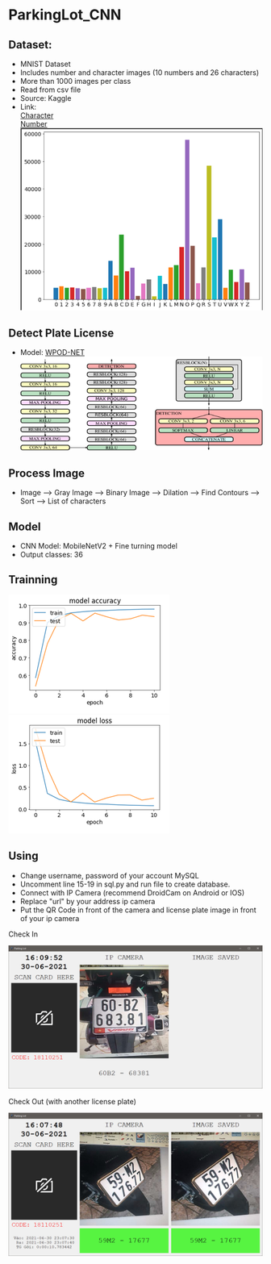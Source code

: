 # ParkingLot_CNN

## Dataset:
- MNIST Dataset
- Includes number and character images (10 numbers and 26 characters)
- More than 1000 images per class
- Read from csv file
- Source: Kaggle
- Link:   
    [Character](https://www.kaggle.com/sachinpatel21/az-handwritten-alphabets-in-csv-format)  
    [Number](https://www.kaggle.com/c/digit-recognizer/data?select=train.csv)  
![data_grapth](https://github.com/LeNguyenGiaBao/ParkingLot_CNN/blob/master/images/data_graph.png)

## Detect Plate License
- Model: [WPOD-NET](https://openaccess.thecvf.com/content_ECCV_2018/papers/Sergio_Silva_License_Plate_Detection_ECCV_2018_paper.pdf)  
![wpod_net](https://github.com/LeNguyenGiaBao/ParkingLot_CNN/blob/master/images/wpod-net.png)
## Process Image  
- Image --> Gray Image --> Binary Image --> Dilation --> Find Contours --> Sort --> List of characters

## Model
- CNN Model: MobileNetV2 + Fine turning model
- Output classes: 36


## Trainning
![Accuracy](https://github.com/LeNguyenGiaBao/ParkingLot_CNN/blob/master/images/Accuracy.png)
![Loss](https://github.com/LeNguyenGiaBao/ParkingLot_CNN/blob/master/images/Loss.png)

## Using

- Change username, password of your account MySQL
- Uncomment line 15-19 in sql.py and run file to create database. 
- Connect with IP Camera (recommend DroidCam on Android or IOS)
- Replace "url" by your address ip camera
- Put the QR Code in front of the camera and license plate image in front of your ip camera

Check In

![UI](https://github.com/LeNguyenGiaBao/ParkingLot_CNN/blob/master/images/demo_1.jpg)

Check Out (with another license plate)

![UI](https://github.com/LeNguyenGiaBao/ParkingLot_CNN/blob/master/images/demo.jpg)


